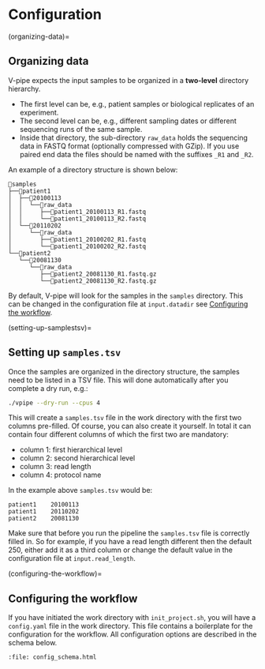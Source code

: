 
# Configuration

(organizing-data)=
## Organizing data

V-pipe expects the input samples to be organized in a **two-level** directory hierarchy.

* The first level can be, e.g., patient samples or biological replicates of an experiment.
* The second level can be, e.g., different sampling dates or different sequencing runs of the same sample.
* Inside that directory, the sub-directory `raw_data` holds the sequencing data in FASTQ format (optionally compressed with GZip). If you use paired end data the files should be named with the suffixes `_R1` and `_R2`.

An example of a directory structure is shown below:

```text
📁samples
├──📁patient1
│  ├──📁20100113
│  │  └──📁raw_data
│  │     ├──🧬patient1_20100113_R1.fastq
│  │     └──🧬patient1_20100113_R2.fastq
│  └──📁20110202
│     └──📁raw_data
│        ├──🧬patient1_20100202_R1.fastq
│        └──🧬patient1_20100202_R2.fastq
└──📁patient2
   └──📁20081130
      └──📁raw_data
         ├──🧬patient2_20081130_R1.fastq.gz
         └──🧬patient2_20081130_R2.fastq.gz
```

By default, V-pipe will look for the samples in the `samples` directory. This can be changed in the configuration file at `input.datadir` see [Configuring the workflow](configuring-the-workflow). 

(setting-up-samplestsv)=
## Setting up `samples.tsv`

Once the samples are organized in the directory structure, the samples need to be listed in a TSV file. This will done automatically after you complete a dry run, e.g.:

```bash
./vpipe --dry-run --cpus 4
```

This will create a `samples.tsv` file in the work directory with the first two columns pre-filled. Of course, you can also create it yourself. In total it can contain four different columns of which the first two are mandatory:

- column 1: first hierarchical level
- column 2: second hierarchical level
- column 3: read length
- column 4: protocol name

In the example above `samples.tsv` would be:

```text
patient1	20100113
patient1	20110202
patient2	20081130
```

Make sure that before you run the pipeline the `samples.tsv` file is correctly filled in. So for example, if you have a read length different then the default 250, either add it as a third column or change the default value in the configuration file at `input.read_length`. 

(configuring-the-workflow)=
## Configuring the workflow

If you have initiated the work directory with `init_project.sh`, you will have a `config.yaml` file in the work directory. This file contains a boilerplate for the configuration for the workflow. All configuration options are described in the schema below.

```{raw} html
:file: config_schema.html
```